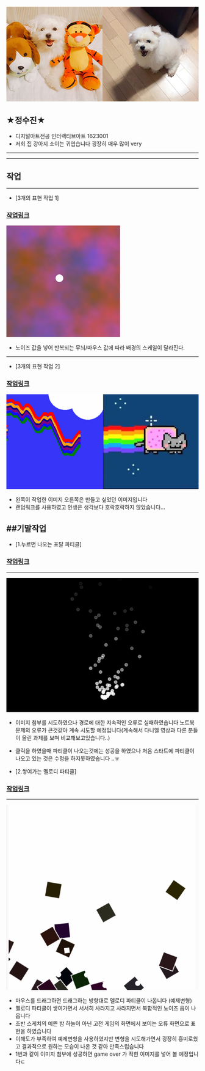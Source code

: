 


![작업 이미지](./sozz.jpg)

## ★정수진★
 * 디지털아트전공 인터랙티브아트 1623001
 * 저희 집 강아지 소이는 귀엽습니다 굉장히 매우 많이 very
----------------------

---------


## 작업
--------
* [3개의 표현 작업 1]
### [작업링크](https://editor.p5js.org/dkfjqthdl@gmail.com/embed/MrvBdFZbh)
![작업 이미지](./black1.png)

 * 노이즈 값을 넣어 반복되는 무늬/마우스 값에 따라 배경의 스케일이 달라진다.
----
* [3개의 표현 작업 2]
### [작업링크](https://editor.p5js.org/dkfjqthdl@gmail.com/embed/HtX2NU5KX)
![작업 이미지](./nang.jpg)
 * 왼쪽이 작업한 이미지 오른쪽은 만들고 싶었던 이미지입니다
 * 랜덤워크를 사용하였고 인생은 생각보다 호락호락하지 않았습니다...

 ##기말작업
 -------
 * [1.누르면 나오는 포탈 파티클]
 ### [작업링크](https://editor.p5js.org/dkfjqthdl@gmail.com/sketches/TX3E-Ks_M)
 ------
 ![작업 이미지](./pa.png)
  * 이미지 첨부를 시도하였으나 경로에 대한 지속적인 오류로 실패하였습니다
  노트북 문제의 오류가 큰것같아 계속 시도할 예정입니다(계속해서 다니엘 영상과 다른
    분들이 올린 과제를 보며 비교해보고있습니다..)
  * 클릭을 하였을때 파티클이 나오는것에는 성공을 하였으나 처음 스타트에 파티클이
  나오고 있는 것은 수정을 하지못하였습니다 ..ㅠ

  * [2.쌓여가는 멜로디 파티클]
  ### [작업링크](https://editor.p5js.org/dkfjqthdl@gmail.com/present/xODdT_UQk)
  ------

  
  ![작업 이미지](./pa2.png)
   * 마우스를 드래그하면 드래그하는 방향대로 멜로디 파티클이 나옵니다 (예제변형)
   * 멜로디 파티클이 쌓여가면서 서서히 사라지고 사라지면서 복합적인 노이즈 음이
   나옵니다
   * 초반 스케치의 예쁜 밤 하늘이 아닌 고전 게임의 화면에서 보이는 오류 화면으로
   표현을 하였습니다
   * 이해도가 부족하여 예제변형을 사용하였지만 변형을 시도해가면서 굉장히 흥미로웠고
   결과적으로 원하는 모습이 나온 것 같아 만족스럽습니다
   * 1번과 같이 이미지 첨부에 성공하면 game over 가 적힌 이미지를 넣어 볼 예정입니다ㄷ
